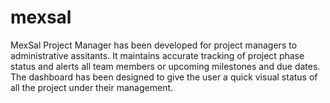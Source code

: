 # mexsal
MexSal Project Manager has been developed for project managers to administrative assitants.  It maintains accurate tracking of project phase status and alerts all team members or upcoming milestones and due dates.  The dashboard has been designed to give the user a quick visual status of all the project under their management.
